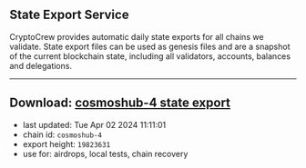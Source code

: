 ## State Export Service
CryptoCrew provides automatic daily state exports for all chains we validate. State export files can be used as genesis files and are a snapshot of the current blockchain state, including all validators, accounts, balances and delegations.

---
**Download: [cosmoshub-4 state export](https://dl-eu2.ccvalidators.com/SERVICE/cosmoshub/cosmoshub-4_export_19823631.json)**
---

- last updated: Tue Apr 02 2024 11:11:01
- chain id: `cosmoshub-4`
- export height: `19823631`
- use for: airdrops, local tests, chain recovery
